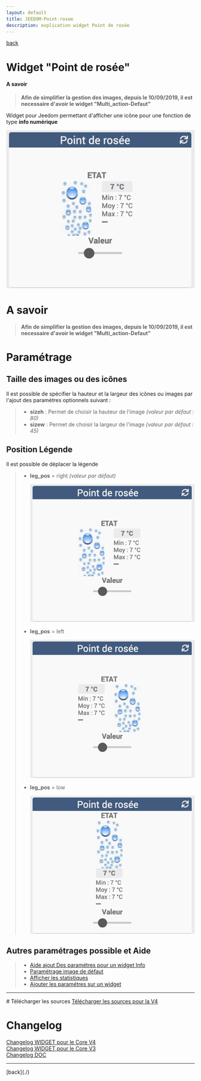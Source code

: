 ```yaml
---
layout: default
title: JEEDOM-Point-rosee
description: explication widget Point de rosée
---
```

[back](./)
# Widget "Point de rosée"

<h4 id="A Savoir">A savoir</h4>
<blockquote>
<b>Afin de simplifier la gestion des images, depuis le 10/09/2019, il est necessaire d'avoir le widget "Multi_action-Defaut"</b>
</blockquote>

Widget pour Jeedom permettant d'afficher une icône pour une fonction de type <b>info numérique</b>
<p><img src="../img/RESULTAT_JEEDOM_Point_rosee.png" alt="Resultat" /></p>

# A savoir
<blockquote>
<b>Afin de simplifier la gestion des images, depuis le 10/09/2019, il est necessaire d'avoir le widget "Multi_action-Defaut"</b>
</blockquote>

# Paramétrage
## Taille des images ou des icônes
Il est possible de spécifier la hauteur et la largeur des icônes ou images par l'ajout des paramètres optionnels suivant :
<blockquote>
        <ul>
            <li><b>sizeh</b> : Permet de choisir la hauteur de l'image <i>(valeur par défaut : 80)</i></li>
            <li><b>sizew</b> : Permet de choisir la largeur de l'image <i>(valeur par défaut : 45)</i></li>
        </ul>
</blockquote>

## Position Légende
Il est possible de déplacer la légende
<blockquote>
        <ul>
            <li><b>leg_pos</b> = right <i>(valeur par défaut)</i></li>
            <p><img src="../img/RESULTAT_JEEDOM_Point_rosee.png" alt="Resultat" /></p>
            <li><b>leg_pos</b> = left</li>
            <p><img src="../img/RESULTAT_JEEDOM_Point_rosee_left.png" alt="Resultat" /></p>
            <li><b>leg_pos</b> = low</li>
            <p><img src="../img/RESULTAT_JEEDOM_Point_rosee_low.png" alt="Resultat" /></p>
        </ul>
</blockquote>
 
## Autres paramétrages possible et Aide
<blockquote>
        <ul>
            <li><a href="JEEDOM_AIDE_CONFIG_INFOS.html">Aide ajout Des paramétres pour un widget Info</a></li>
            <li><a href="JEEDOM_AIDE_Error.html">Paramétrage image de défaut</a></li>
            <li><a href="JEEDOM_AIDE_STATS.html">Afficher les statistiques</a></li>
            <li><a href="JEEDOM_AIDE_PARA.html">Ajouter les paramétres sur un widget</a></li>
        </ul>
</blockquote>

<hr />
# Télécharger les sources
<a href="https://github.com/JEALG/JEEDOM-Point-rosee/tree/masterv4">Télécharger les sources pour la V4</a><br/>

# Changelog
<a href="https://github.com/JEALG/JEEDOM-Point-rosee/commits/masterv4">Changelog WIDGET pour le Core V4</a><br/>
<a href="https://github.com/JEALG/JEEDOM-Point-rosee/commits/master">Changelog WIDGET pour le Core V3</a><br/>
<a href="https://github.com/JEALG/JEEDOM-Widget_JAG-doc/commits/master">Changelog DOC</a>
    
<hr />
[back](./)